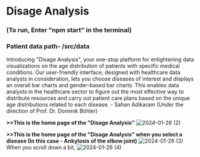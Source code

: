 <h1>Disage Analysis</h1>
<h3>(To run, Enter "npm start" in the terminal)</h3>
<h3>Patient data path- /src/data</h3>

<p>Introducing "Disage Analysis", your one-stop platform for enlightening data visualizations on the age distribution of patients with specific medical conditions. Our user-friendly interface, designed with healthcare data analysts in consideration, lets you choose diseases of interest and displays an overall bar charts and  gender-based bar charts. This enables data analysts in the healthcare sector to figure out the most effective way to distribute resources and carry out patient care plans based on the unique age distributions related to each disease. - Sahan Adikaram (Under the direction of Prof. Dr. Dominik Böhler)</p>

<b>>>This is the home page of the "Disage Analysis"</b>
![2024-01-26 (2)](https://github.com/SahanAdikaram/Disage-Analysis/assets/116548418/101a168c-6504-44e0-96f4-a4a2885c38bc)

<b>>>This is the home page of the "Disage Analysis" when you select a disease (In this case - Ankylosis of the elbow joint)</b>
![2024-01-26 (3)](https://github.com/SahanAdikaram/Disage-Analysis/assets/116548418/1b2432c6-d371-4189-9227-f613b0afcedc)
When you scroll down a bit,
![2024-01-26 (4)](https://github.com/SahanAdikaram/Disage-Analysis/assets/116548418/199b1e36-6cc1-4ee0-a603-d6427d29cc9b)
